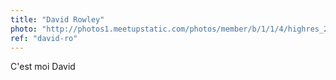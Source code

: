 ```yaml
---
title: "David Rowley"
photo: "http://photos1.meetupstatic.com/photos/member/b/1/1/4/highres_200865332.jpeg"
ref: "david-ro"
---
```

C'est moi David
